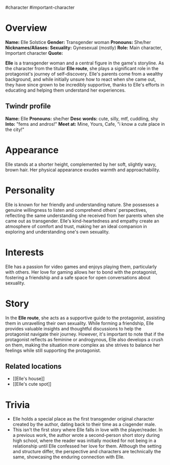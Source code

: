 #character #important-character

# Overview
**Name:** Elle Solstice
**Gender:** Transgender woman
**Pronouns:** She/her
**Nicknames/Aliases:** 
**Sexuality:** Gynesexual (mostly)
**Role:** Main character, Important character
**Quote:** 

**Elle** is a transgender woman and a central figure in the game's storyline. As the character from the titular **Elle route**, she plays a significant role in the protagonist's journey of self-discovery. Elle's parents come from a wealthy background, and while initially unsure how to react when she came out, they have since grown to be incredibly supportive, thanks to Elle's efforts in educating and helping them understand her experiences.

## Twindr profile
**Name:** Elle
**Pronouns:** she/her 
**Desc words:** cute, silly, mtf, cuddling, shy
**Into:** "fems and andros!"
**Meet at:** Mine, Yours, Cafe, "i know a cute place in the city!"

# Appearance
Elle stands at a shorter height, complemented by her soft, slightly wavy, brown hair. Her physical appearance exudes warmth and approachability.

# Personality
Elle is known for her friendly and understanding nature. She possesses a genuine willingness to listen and comprehend others' perspectives, reflecting the same understanding she received from her parents when she came out as transgender. Elle's kind-heartedness and empathy create an atmosphere of comfort and trust, making her an ideal companion in exploring and understanding one's own sexuality.

# Interests
Elle has a passion for video games and enjoys playing them, particularly with others. Her love for gaming allows her to bond with the protagonist, fostering a friendship and a safe space for open conversations about sexuality.

# Story
In the **Elle route**, she acts as a supportive guide to the protagonist, assisting them in unravelling their own sexuality. While forming a friendship, Elle provides valuable insights and thoughtful discussions to help the protagonist navigate their journey. However, it's important to note that if the protagonist reflects as feminine or androgynous, Elle also develops a crush on them, making the situation more complex as she strives to balance her feelings while still supporting the protagonist.
## Related locations
- [[Elle's house]]
- [[Elle's cute spot]]

# Trivia
- Elle holds a special place as the first transgender original character created by the author, dating back to their time as a cisgender male.
- This isn't the first story where Elle falls in love with the player/reader. In a previous work, the author wrote a second-person short story during high school, where the reader was initially mocked for not being in a relationship until Elle confessed her love for them. Although the setting and structure differ, the perspective and characters are technically the same, showcasing the enduring connection with Elle.